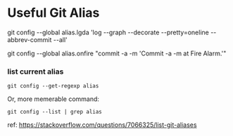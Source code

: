 # Useful Git Alias


git config --global alias.lgda 'log --graph --decorate --pretty=oneline --abbrev-commit --all'

git config --global alias.onfire "commit -a -m 'Commit -a -m  at Fire Alarm.'"


### list current alias
```
git config --get-regexp alias
```
Or, more memerable command:
```
git config --list | grep alias
```

ref: https://stackoverflow.com/questions/7066325/list-git-aliases
